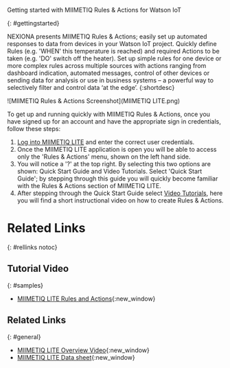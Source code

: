 Getting started with MIIMETIQ Rules & Actions for Watson IoT

{: #gettingstarted}

NEXIONA presents MIIMETIQ Rules & Actions; easily set up automated responses to data from devices in your Watson IoT project. Quickly define Rules (e.g. 'WHEN' this temperature is reached) and required Actions to be taken (e.g. 'DO' switch off the heater). Set up simple rules for one device or more complex rules across multiple sources with actions ranging from dashboard indication, automated messages, control of other devices or sending data for analysis or use in business systems – a powerful way to selectively filter and control data ‘at the edge’. {:shortdesc}

![MIIMETIQ Rules & Actions Screenshot](MIIMETIQ LITE.png)

To get up and running quickly with MIIMETIQ Rules & Actions, once you have signed up for an account and have the appropriate sign in credentials, follow these steps:

1. [Log into MIIMETIQ LITE](http://lite.trial.nexiona.io/#dashboard) and enter the correct user credentials.
2. Once the MIIMETIQ LITE application is open you will be able to access only the 'Rules & Actions' menu, shown on the left hand side.
3. You will notice a '?' at the top right. By selecting this two options are shown: Quick Start Guide and Video Tutorials. Select 'Quick Start Guide'; by stepping through this guide you will quickly become familiar with the Rules & Actions section of MIIMETIQ LITE.
2. After stepping through the Quick Start Guide select [Video Tutorials](https://www.youtube.com/watch?v=8M3WmZbGAyE&index=4&list=PLSkT4X0x-Kkgd-ZPr57Pfqja8tmoH-6QP), here you will find a short instructional video on how to create Rules & Actions.


# Related Links
{: #rellinks notoc}

## Tutorial Video
{: #samples}

* [MIIMETIQ LITE Rules and Actions](https://www.youtube.com/watch?v=GgrDyrVj5yM&list=PLSkT4X0x-Kkgd-ZPr57Pfqja8tmoH-6QP&index=5){:new_window}


## Related Links
{: #general}

* [MIIMETIQ LITE Overview Video](https://youtu.be/C6UQYY5xVJg){:new_window}
* [MIIMETIQ LITE Data sheet](https://youtu.be/C6UQYY5xVJg){:new_window}
